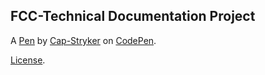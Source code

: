 FCC-Technical Documentation Project
-----------------------------------


A [Pen](https://codepen.io/Cap-Stryker/pen/WNaxzoX) by [Cap-Stryker](https://codepen.io/Cap-Stryker) on [CodePen](https://codepen.io).

[License](https://codepen.io/license/pen/WNaxzoX).